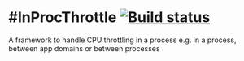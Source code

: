 #InProcThrottle
[![Build status](https://ci.appveyor.com/api/projects/status/wmc641g82w8pg8w4?svg=true)](https://ci.appveyor.com/project/emilw/inprocthrottle)
==============

A framework to handle CPU throttling in a process e.g. in a process, between app domains or between processes
